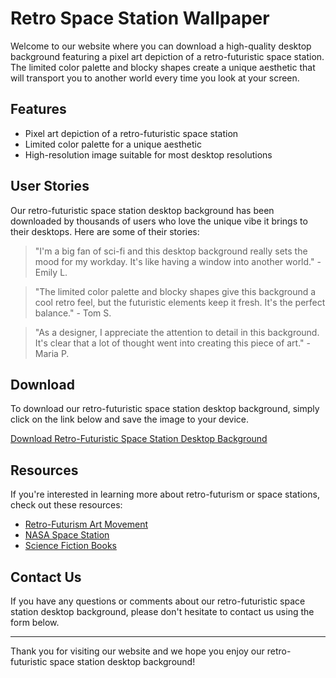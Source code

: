 <!--font:Montserrat-->

# Retro Space Station Wallpaper

Welcome to our website where you can download a high-quality desktop background featuring a pixel art depiction of a retro-futuristic space station. The limited color palette and blocky shapes create a unique aesthetic that will transport you to another world every time you look at your screen.

## Features

- Pixel art depiction of a retro-futuristic space station
- Limited color palette for a unique aesthetic
- High-resolution image suitable for most desktop resolutions

## User Stories

Our retro-futuristic space station desktop background has been downloaded by thousands of users who love the unique vibe it brings to their desktops. Here are some of their stories:

> "I'm a big fan of sci-fi and this desktop background really sets the mood for my workday. It's like having a window into another world." - Emily L.

> "The limited color palette and blocky shapes give this background a cool retro feel, but the futuristic elements keep it fresh. It's the perfect balance." - Tom S.

> "As a designer, I appreciate the attention to detail in this background. It's clear that a lot of thought went into creating this piece of art." - Maria P.

## Download

To download our retro-futuristic space station desktop background, simply click on the link below and save the image to your device.

[Download Retro-Futuristic Space Station Desktop Background](#)

## Resources

If you're interested in learning more about retro-futurism or space stations, check out these resources:

- [Retro-Futurism Art Movement](#)
- [NASA Space Station](#)
- [Science Fiction Books](#)

## Contact Us

If you have any questions or comments about our retro-futuristic space station desktop background, please don't hesitate to contact us using the form below.

---

Thank you for visiting our website and we hope you enjoy our retro-futuristic space station desktop background!

<!--

Write me content for website with wallpaper which alt text is:

"A pixel art depiction of a space station, with blocky shapes and limited colors that create a retro and futuristic feel."

The name/title of the page should not be 1:1 copy of the alt text but rather a real content of the website which is using this wallpaper.

- Use markdown format 
- Start with heading
- Heading should be short and concise
- The content should look like a real website 
- The website should not be about the wallpaper, wallpaper is just a related background
- Heading should be contain work "wallpaper" or "background"
- Include real sections like references, contact, user stories, etc. use things relevant to the page purpose.
- Feel free to use structure like headings, bullets, numbering, blockquotes, paragraphs, horizontal lines, etc.
- You can use formatting like bold or _italic_
- You can include UTF-8 emojis
- Links should be only #hash anchors (and you can refer to the document itself)
- Do not include images


---


# Space Station Wallpaper for Your Desktop Background

Welcome to our website where you can download a stunning pixel art depiction of a space station as your desktop wallpaper. The wallpaper features blocky shapes and limited colors that create a retro and futuristic feel, perfect for sci-fi enthusiasts and gamers alike.

## Features

- Pixel art depiction of a space station
- Retro and futuristic feel
- Limited color palette
- High-resolution image suitable for most desktop resolutions

## User Stories

Our wallpaper has been downloaded by thousands of users who love the retro-futuristic vibe it brings to their desktops. Here are some of their stories:

> "I'm a huge fan of pixel art and this space station wallpaper is just amazing! It's now my go-to wallpaper for all my devices." - John D.

> "As a gamer, I appreciate the attention to detail in this wallpaper. It really sets the mood for my gaming sessions." - Sarah K.

> "I work in a creative field and this wallpaper gives me inspiration every time I look at it. It's like having a piece of art on my desktop." - Michael S.

## Download

To download our space station wallpaper, simply click on the link below and save the image to your device.

[Download Space Station Wallpaper](#)

## References

If you're interested in learning more about pixel art or space stations, check out these resources:

- [Pixel Art Tutorial](#)
- [NASA Space Station](#)
- [Retro-Futurism Art Movement](#)

## Contact Us

If you have any questions or comments about our space station wallpaper, please don't hesitate to contact us using the form below.

---

Thank you for visiting our website and we hope you enjoy our space station wallpaper!


---


Heading should not include word "wallpaper". The website should not be about the wallpaper itself, wallpaper is just a related background, rewrite whole content.


---


# Retro-Futuristic Space Station Desktop Background

Welcome to our website where you can download a high-quality desktop background featuring a pixel art depiction of a retro-futuristic space station. The limited color palette and blocky shapes create a unique aesthetic that will transport you to another world every time you look at your screen.

## Features

- Pixel art depiction of a retro-futuristic space station
- Limited color palette for a unique aesthetic
- High-resolution image suitable for most desktop resolutions

## User Stories

Our retro-futuristic space station desktop background has been downloaded by thousands of users who love the unique vibe it brings to their desktops. Here are some of their stories:

> "I'm a big fan of sci-fi and this desktop background really sets the mood for my workday. It's like having a window into another world." - Emily L.

> "The limited color palette and blocky shapes give this background a cool retro feel, but the futuristic elements keep it fresh. It's the perfect balance." - Tom S.

> "As a designer, I appreciate the attention to detail in this background. It's clear that a lot of thought went into creating this piece of art." - Maria P.

## Download

To download our retro-futuristic space station desktop background, simply click on the link below and save the image to your device.

[Download Retro-Futuristic Space Station Desktop Background](#)

## Resources

If you're interested in learning more about retro-futurism or space stations, check out these resources:

- [Retro-Futurism Art Movement](#)
- [NASA Space Station](#)
- [Science Fiction Books](#)

## Contact Us

If you have any questions or comments about our retro-futuristic space station desktop background, please don't hesitate to contact us using the form below.

---

Thank you for visiting our website and we hope you enjoy our retro-futuristic space station desktop background!


---


Write me a Google font which is best fitting for the website.

Pick from the list:
- Futura
- Roboto
- Exo 2
- Cinzel
- Lobster
- Montserrat
- Dancing Script
- Orbitron
- Cabin
- Creepster
- Inter
- Great Vibes
- Lato
- Cormorant Garamond
- Barlow Condensed
- Playfair Display
- Open Sans
- Raleway
- Poppins
- IBM Plex Sans
- Cinzel Decorative
- Alegreya


Write just the font name nothing else.


---


Montserrat

-->
